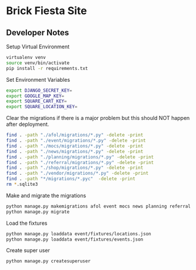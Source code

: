 # Brick Fiesta Site

## Developer Notes

Setup Virtual Environment
```bash
virtualenv venv
source venv/bin/activate
pip install -r requirements.txt
```

Set Environment Variables
```bash
export DJANGO_SECRET_KEY=
export GOOGLE_MAP_KEY=
export SQUARE_CART_KEY=
export SQUARE_LOCATION_KEY=
```

Clear the migrations if there is a major problem but this should NOT happen after deployment.
```bash
find . -path "./afol/migrations/*.py" -delete -print
find . -path "./event/migrations/*.py" -delete -print
find . -path "./mocs/migrations/*.py" -delete -print
find . -path "./news/migrations/*.py" -delete -print
find . -path "./planning/migrations/*.py" -delete -print
find . -path "./referral/migrations/*.py" -delete -print
find . -path "./shop/migrations/*.py" -delete -print
find . -path "./vendor/migrations/*.py" -delete -print
find . -path "*/migrations/*.pyc"  -delete -print
rm *.sqlite3
```

Make and migrate the migrations
```bash
python manage.py makemigrations afol event mocs news planning referral shop vendor
python manage.py migrate
```

Load the fixtures
```bash
python manage.py loaddata event/fixtures/locations.json
python manage.py loaddata event/fixtures/events.json
```

Create super user
```bash
python manage.py createsuperuser
```
